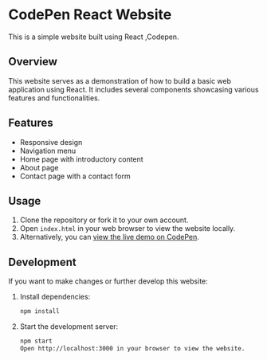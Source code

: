 # CodePen React Website

This is a simple website built using React ,Codepen.

## Overview

This website serves as a demonstration of how to build a basic web application using React. It includes several components showcasing various features and functionalities.

## Features

- Responsive design
- Navigation menu
- Home page with introductory content
- About page
- Contact page with a contact form

## Usage

1. Clone the repository or fork it to your own account.
2. Open `index.html` in your web browser to view the website locally.
3. Alternatively, you can [view the live demo on CodePen](insert-codepen-demo-link).

## Development

If you want to make changes or further develop this website:

1. Install dependencies:
   ```bash
   npm install


2. Start the development server:

    ```bash
    npm start
    Open http://localhost:3000 in your browser to view the website.

